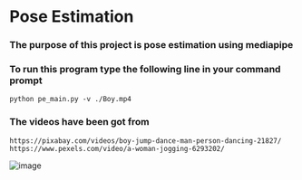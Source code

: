 # Pose Estimation

### The purpose of this project is pose estimation using mediapipe
### To run this program type the following line in your command prompt
    python pe_main.py -v ./Boy.mp4
    
### The videos have been got from
    https://pixabay.com/videos/boy-jump-dance-man-person-dancing-21827/
    https://www.pexels.com/video/a-woman-jogging-6293202/
    
![image](https://user-images.githubusercontent.com/57188348/122344933-ede7c200-cf64-11eb-8ef5-4308f778104c.png)
